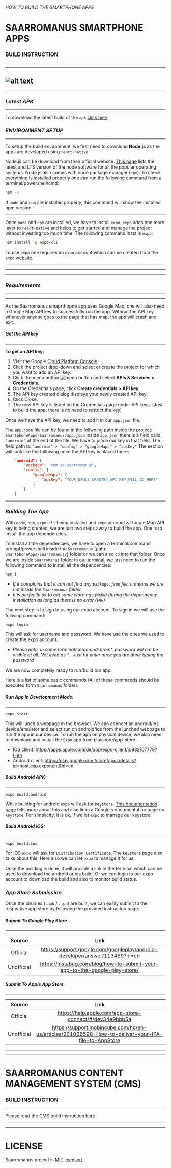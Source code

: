 ###### HOW TO BUILD THE SMARTPHONE APPS


# SAARROMANUS SMARTPHONE APPS
### BUILD INSTRUCTION
---
***
![alt text](https://i.ibb.co/TrVkfg5/cover.jpg)
---
***

### _Latest APK_
---
To download the latest build of the `apk` [click here](Saarromanus.apk).

### _ENVIRONMENT SETUP_
---
To setup the build environment, we first need to download **Node.js** as the apps are developed using `react-native`.

Node.js can be download from their official website. [This page](https://nodejs.org/en/download/) lists the latest and LTS version of the node software for all the popular operating systems. Node.js also comes with node package manager (`npm`). To check everything is installed properly one can run the following command from a terminal/powershell/cmd:
```bash
npm -v
```
If `node` and `npm` are installed properly, this command will show the installed npm version.

---


Once `node` and `npm` are installed, we have to install `expo`. `expo` adds one more layer to `react-native` and helps to get started and manage the project without investing too much time. The following command installs `expo`:
```bash
npm install -g expo-cli
```
To use `expo` one requires an `expo` account which can be created from the `expo` [website](https://expo.io/signup).

---

---
---
### _Requirements_
---
---
As the Saarromanus smaprthopne app uses Google Map, one will also need a Google Map API key to successfully run the app. Without the API key whenever anyone goes to the page that has map, the app will crash and exit.

##### Get the API key

---
**To get an API key:**

1. Visit the Google [Cloud Platform Console](https://cloud.google.com/console/google/maps-apis/overview).
2. Click the project drop-down and select or create the project for which you want to add an API key.
3. Click the menu button ![menu button](https://developers.google.com/maps/documentation/images/nav-menu.png)  and select **APIs & Services > Credentials**.
4. On the Credentials page, click **Create credentials > API key**.
5. The API key created dialog displays your newly created API key.
6. Click Close.
7. The new API key is listed on the Credentials page under API keys.
(Just to build the app, there is no need to restrict the key)

Once we have the API key, we need to add it in our `app.json` file.

The `app.json` file can be found in the follwoing path inside the project:
`SmartphoneApps/Saarromanus/app.json`
Inside `app.json` there is a field calld `"android"` at the end of the file. We have to place our key in that field. The field path is:
`"android" > "config" > "googleMaps" > "apiKey"`
The section will look like the following once the API key is placed there:
```json
	"android": {
		"package": "com.se.saarromanus",
		"config": {
			"googleMaps": {
				"apiKey": "YOUR_NEWLY_CREATED_API_KEY_WILL_GO_HERE"
			}
		}
	}
```
---
### _Building The App_
With `node`, `npm`, `expo-cli` being installed and `expo` account & Google Map API key is being created, we are just two steps away to build the app. One is to install the app dependencies.

To install all the dependencies, we have to open a terminal/command prompt/powershell inside the `Saarromanus` (path: `SmartphoneApps/Saarromanus/`) folder or we can also `cd` into that folder. Once we are inside `Saarromanus` folder in our terminal, we just need to run the following command to install all the dependencies:
```shell
npm i
```
* *If it complains that it can not find any `package.json` file, it means we are not inside the `Saarromanus` folder*
* *It is perfectly ok to get some warnings (`WARN`) during the dependency installation as long as there is no error (`ERR`)*

The next step is to sign in using our expo account. To sign in we will use the follwing command:
```shell
expo login
```
This will ask for username and password. We have use the ones we used to create the expo account.
* *Please note, in some terminal/command-promt, password will not be visible at all. Not even as \* . Just hit enter once you are done typing the password*

We are now completely ready to run/build our app.

Here is a list of some basic commands (All of these commands should be executed form `Saarromanus` folder):

##### Run App In Development Mode:
---
```
expo start
```
This will lunch a webpage in the browser. We can connect an android/ios device/emulator and select run on android/ios from the lunched webpage to run the app in our device. To run the app on physical device, we also need to download and install the `Expo` app from playstore/app-store.
* IOS client: https://apps.apple.com/de/app/expo-client/id982107779?l=en
* Android client: https://play.google.com/store/apps/details?id=host.exp.exponent&hl=en

##### Build Android APK:
---

```
expo build:android
```
While building for android `expo` will ask for `keystore`. [This documentation page](https://docs.expo.io/versions/latest/distribution/building-standalone-apps/) tells more about this and also links a Google's documentation page on `keystore`. For simplicity, it is ok, if we let `expo` to manage our keystore.

##### Build Android iOS:
---
```
expo build:ios
```
For iOS `expo` will ask for `Distribution Certificate`. The `keystore` page also talks about this. Here also we can let `expo` to manage it for us.

Once the building is done, it will provide a link in the terminal which can be used to download the android or ios build. Or we can login to our expo account to download the build and also to monitor build status.

### _App Store Submission_
Once the binaries (`.apk` / `.ipa`) are built, we can easily submit to the respective app store by following the provided instruciton page.

##### Submit To Google Play Store
---
| Source        | Link      |
|:-------------:|:---------:|
|Official       | https://support.google.com/googleplay/android-developer/answer/113469?hl=en |
|Unofficial    |https://instabug.com/blog/how-to-submit-your-app-to-the-google-play-store/ |

##### Submit To Apple App Store
---
| Source        | Link      |
|:-------------:|:---------:|
|Official       | https://help.apple.com/app-store-connect/#/dev34e9bbb5a |
|Unofficial    | https://support.mobincube.com/hc/en-us/articles/201068598-How-to-deliver-your-IPA-file-to-AppStore |

---
***


# SAARROMANUS CONTENT MANAGEMENT SYSTEM (CMS)
### BUILD INSTRUCTION
---
Please read the CMS build instruction [here](Manuals)

---
***

# LICENSE
Saarromanus project is [MIT licensed](LICENSE).

